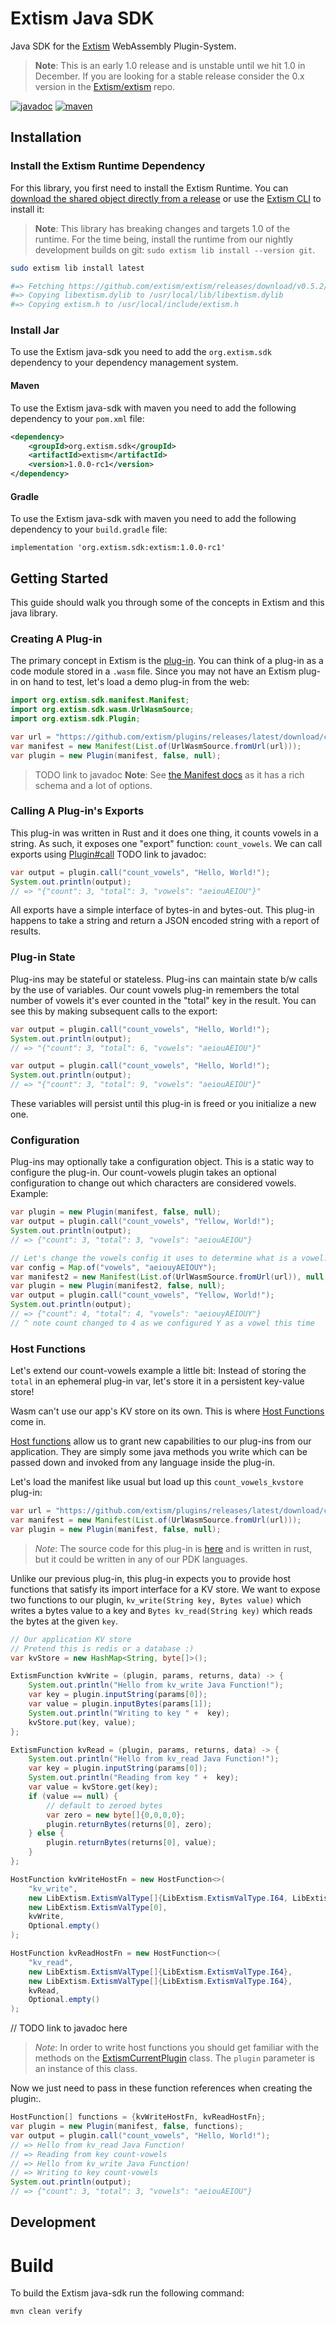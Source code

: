 # Extism Java SDK

Java SDK for the [Extism](https://extism.org/) WebAssembly Plugin-System.

> **Note**: This is an early 1.0 release and is unstable until we hit 1.0 in December. If you are looking for a stable release consider the 0.x version in the [Extism/extism](https://github.com/extism/extism/tree/main/java) repo.

[![javadoc](https://javadoc.io/badge2/org.extism.sdk/extism/javadoc.svg)](https://javadoc.io/doc/org.extism.sdk/extism)
[![maven](https://img.shields.io/maven-central/v/org.extism.sdk/extism)](https://search.maven.org/artifact/org.extism.sdk/extism)

## Installation

### Install the Extism Runtime Dependency

For this library, you first need to install the Extism Runtime. You can [download the shared object directly from a release](https://github.com/extism/extism/releases) or use the [Extism CLI](https://github.com/extism/cli) to install it:

> **Note**: This library has breaking changes and targets 1.0 of the runtime. For the time being, install the runtime from our nightly development builds on git: `sudo extism lib install --version git`.

```bash
sudo extism lib install latest

#=> Fetching https://github.com/extism/extism/releases/download/v0.5.2/libextism-aarch64-apple-darwin-v0.5.2.tar.gz
#=> Copying libextism.dylib to /usr/local/lib/libextism.dylib
#=> Copying extism.h to /usr/local/include/extism.h
```

### Install Jar

To use the Extism java-sdk you need to add the `org.extism.sdk` dependency to your dependency management system.

#### Maven

To use the Extism java-sdk with maven you need to add the following dependency to your `pom.xml` file:
```xml
<dependency>
    <groupId>org.extism.sdk</groupId>
    <artifactId>extism</artifactId>
    <version>1.0.0-rc1</version>
</dependency>
```

#### Gradle

To use the Extism java-sdk with maven you need to add the following dependency to your `build.gradle` file:

```
implementation 'org.extism.sdk:extism:1.0.0-rc1'
```

## Getting Started

This guide should walk you through some of the concepts in Extism and this java library.

### Creating A Plug-in

The primary concept in Extism is the [plug-in](https://extism.org/docs/concepts/plug-in). You can think of a plug-in as a code module stored in a `.wasm` file.
Since you may not have an Extism plug-in on hand to test, let's load a demo plug-in from the web:

```java
import org.extism.sdk.manifest.Manifest;
import org.extism.sdk.wasm.UrlWasmSource;
import org.extism.sdk.Plugin;

var url = "https://github.com/extism/plugins/releases/latest/download/count_vowels.wasm";
var manifest = new Manifest(List.of(UrlWasmSource.fromUrl(url)));
var plugin = new Plugin(manifest, false, null);
```

> TODO link to javadoc
> **Note**: See [the Manifest docs](https://example.com) as it has a rich schema and a lot of options.

### Calling A Plug-in's Exports

This plug-in was written in Rust and it does one thing, it counts vowels in a string. As such, it exposes one "export" function: `count_vowels`. We can call exports using [Plugin#call](https://example.com) TODO link to javadoc:

```java
var output = plugin.call("count_vowels", "Hello, World!");
System.out.println(output);
// => "{"count": 3, "total": 3, "vowels": "aeiouAEIOU"}"
```

All exports have a simple interface of bytes-in and bytes-out.
This plug-in happens to take a string and return a JSON encoded string with a report of results.

### Plug-in State

Plug-ins may be stateful or stateless. Plug-ins can maintain state b/w calls by the use of variables.
Our count vowels plug-in remembers the total number of vowels it's ever counted in the "total" key in the result.
You can see this by making subsequent calls to the export:

```java
var output = plugin.call("count_vowels", "Hello, World!");
System.out.println(output);
// => "{"count": 3, "total": 6, "vowels": "aeiouAEIOU"}"

var output = plugin.call("count_vowels", "Hello, World!");
System.out.println(output);
// => "{"count": 3, "total": 9, "vowels": "aeiouAEIOU"}"
```

These variables will persist until this plug-in is freed or you initialize a new one.

### Configuration

Plug-ins may optionally take a configuration object. This is a static way to configure the plug-in.
Our count-vowels plugin takes an optional configuration to change out which characters are considered vowels. Example:

```java
var plugin = new Plugin(manifest, false, null);
var output = plugin.call("count_vowels", "Yellow, World!");
System.out.println(output);
// => {"count": 3, "total": 3, "vowels": "aeiouAEIOU"}

// Let's change the vowels config it uses to determine what is a vowel:
var config = Map.of("vowels", "aeiouyAEIOUY");
var manifest2 = new Manifest(List.of(UrlWasmSource.fromUrl(url)), null, config);
var plugin = new Plugin(manifest2, false, null);
var output = plugin.call("count_vowels", "Yellow, World!");
System.out.println(output);
// => {"count": 4, "total": 4, "vowels": "aeiouyAEIOUY"}
// ^ note count changed to 4 as we configured Y as a vowel this time
```

### Host Functions

Let's extend our count-vowels example a little bit: Instead of storing the `total` in an ephemeral plug-in var,
let's store it in a persistent key-value store!

Wasm can't use our app's KV store on its own. This is where [Host Functions](https://extism.org/docs/concepts/host-functions) come in.

[Host functions](https://extism.org/docs/concepts/host-functions) allow us to grant new capabilities to our plug-ins from our application.
They are simply some java methods you write which can be passed down and invoked from any language inside the plug-in.

Let's load the manifest like usual but load up this `count_vowels_kvstore` plug-in:

```java
var url = "https://github.com/extism/plugins/releases/latest/download/count_vowels_kvstore.wasm";
var manifest = new Manifest(List.of(UrlWasmSource.fromUrl(url)));
var plugin = new Plugin(manifest, false, null);
```

> *Note*: The source code for this plug-in is [here](https://github.com/extism/plugins/blob/main/count_vowels_kvstore/src/lib.rs)
> and is written in rust, but it could be written in any of our PDK languages.

Unlike our previous plug-in, this plug-in expects you to provide host functions that satisfy its import interface for a KV store.
We want to expose two functions to our plugin, `kv_write(String key, Bytes value)` which writes a bytes value to a key and `Bytes kv_read(String key)` which reads the bytes at the given `key`.

```java
// Our application KV store
// Pretend this is redis or a database :)
var kvStore = new HashMap<String, byte[]>();

ExtismFunction kvWrite = (plugin, params, returns, data) -> {
    System.out.println("Hello from kv_write Java Function!");
    var key = plugin.inputString(params[0]);
    var value = plugin.inputBytes(params[1]);
    System.out.println("Writing to key " +  key);
    kvStore.put(key, value);
};

ExtismFunction kvRead = (plugin, params, returns, data) -> {
    System.out.println("Hello from kv_read Java Function!");
    var key = plugin.inputString(params[0]);
    System.out.println("Reading from key " +  key);
    var value = kvStore.get(key);
    if (value == null) {
        // default to zeroed bytes
        var zero = new byte[]{0,0,0,0};
        plugin.returnBytes(returns[0], zero);
    } else {
        plugin.returnBytes(returns[0], value);
    }
};

HostFunction kvWriteHostFn = new HostFunction<>(
    "kv_write",
    new LibExtism.ExtismValType[]{LibExtism.ExtismValType.I64, LibExtism.ExtismValType.I64},
    new LibExtism.ExtismValType[0],
    kvWrite,
    Optional.empty()
);

HostFunction kvReadHostFn = new HostFunction<>(
    "kv_read",
    new LibExtism.ExtismValType[]{LibExtism.ExtismValType.I64},
    new LibExtism.ExtismValType[]{LibExtism.ExtismValType.I64},
    kvRead,
    Optional.empty()
);

```

// TODO link to javadoc here
> *Note*: In order to write host functions you should get familiar with the methods on the [ExtismCurrentPlugin](https://example.com) class.
> The `plugin` parameter is an instance of this class.

Now we just need to pass in these function references when creating the plugin:.

```java
HostFunction[] functions = {kvWriteHostFn, kvReadHostFn};
var plugin = new Plugin(manifest, false, functions);
var output = plugin.call("count_vowels", "Hello, World!");
// => Hello from kv_read Java Function!
// => Reading from key count-vowels
// => Hello from kv_write Java Function!
// => Writing to key count-vowels
System.out.println(output);
// => {"count": 3, "total": 3, "vowels": "aeiouAEIOU"}
```

## Development

# Build

To build the Extism java-sdk run the following command:

```
mvn clean verify
```

